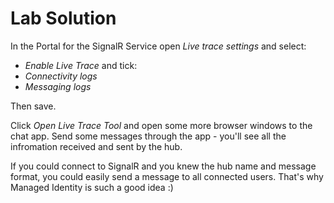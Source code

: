 # Lab Solution

In the Portal for the SignalR Service open _Live trace settings_ and select:

- _Enable Live Trace_ and tick:
- _Connectivity logs_
- _Messaging logs_ 

Then save.

Click _Open Live Trace Tool_ and open some more browser windows to the chat app. Send some messages through the app - you'll see all the infromation received and sent by the hub.

If you could connect to SignalR and you knew the hub name and message format, you could easily send a message to all connected users. That's why Managed Identity is such a good idea :)